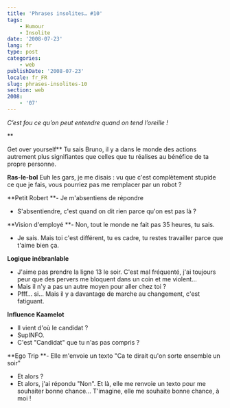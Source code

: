 ```yaml
---
title: 'Phrases insolites… #10'
tags:
    - Humour
    - Insolite
date: '2008-07-23'
lang: fr
type: post
categories:
    - web
publishDate: '2008-07-23'
locale: fr_FR
slug: phrases-insolites-10
section: web
2008:
    - '07'
---
```


_C’est fou ce qu’on peut entendre quand on tend l’oreille&nbsp;!_

**<!--more-->

Get over yourself**
Tu sais Bruno, il y a dans le monde des actions autrement plus signifiantes que celles que tu réalises au bénéfice de ta propre personne.

**Ras-le-bol**
Euh les gars, je me disais&nbsp;: vu que c'est complètement stupide ce que je fais, vous pourriez pas me remplacer par un robot&nbsp;?

**Petit Robert
**- Je m'absentiens de répondre
- S'absentiendre, c'est quand on dit rien parce qu'on est pas là&nbsp;?

**Vision d'employé
**- Non, tout le monde ne fait pas 35 heures, tu sais.
- Je sais. Mais toi c'est différent, tu es cadre, tu restes travailler parce que t'aime bien ça.

**Logique inébranlable**
- J'aime pas prendre la ligne 13 le soir. C'est mal fréquenté, j'ai toujours peur que des pervers me bloquent dans un coin et me violent…
- Mais il n'y a pas un autre moyen pour aller chez toi&nbsp;?
- Pfff… si… Mais il y a davantage de marche au changement, c'est fatiguant.

**Influence Kaamelot**
- Il vient d'où le candidat&nbsp;?
- SupINFO.
- C'est "Candidat" que tu n'as pas compris&nbsp;?

**Ego Trip
**- Elle m'envoie un texto "Ca te dirait qu'on sorte ensemble un soir"
- Et alors&nbsp;?
- Et alors, j'ai répondu "Non". Et là, elle me renvoie un texto pour me souhaiter bonne chance… T'imagine, elle me souhaite bonne chance, à moi&nbsp;!